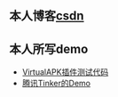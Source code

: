 ## 本人博客[csdn](http://blog.csdn.net/qq_33408235)
## 本人所写demo
- [VirtualAPK插件测试代码](https://github.com/niezhiyang/StudyDemo/tree/master/VirtualAPKDemo)
- [腾讯Tinker的Demo](https://github.com/niezhiyang/StudyDemo/tree/master/TinkerDemo)
